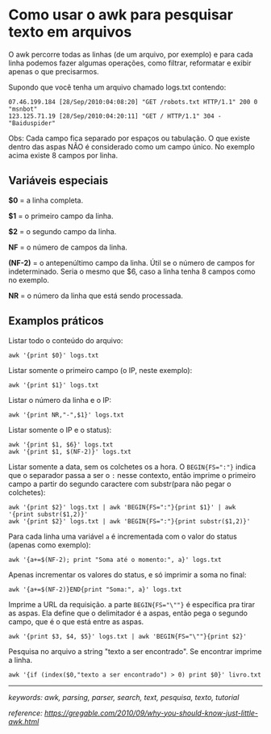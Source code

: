 # Como usar o awk para pesquisar texto em arquivos

O awk percorre todas as linhas (de um arquivo, por exemplo) e para cada linha podemos fazer algumas operações, como filtrar, reformatar e exibir apenas o que precisarmos.

Supondo que você tenha um arquivo chamado logs.txt contendo:
```
07.46.199.184 [28/Sep/2010:04:08:20] "GET /robots.txt HTTP/1.1" 200 0 "msnbot"
123.125.71.19 [28/Sep/2010:04:20:11] "GET / HTTP/1.1" 304 - "Baiduspider"
```

Obs: Cada campo fica separado por espaços ou tabulação. O que existe dentro das aspas NÃO é considerado como um campo único. No exemplo acima existe 8 campos por linha.


## Variáveis especiais

**$0** = a linha completa.

**$1** = o primeiro campo da linha.

**$2** = o segundo campo da linha.

**NF** = o número de campos da linha.

**(NF-2)** = o antepenúltimo campo da linha. Útil se o número de campos for indeterminado. Seria o mesmo que $6, caso a linha tenha 8 campos como no exemplo.

**NR** = o número da linha que está sendo processada.


## Examplos práticos

Listar todo o conteúdo do arquivo:

```
awk '{print $0}' logs.txt
```

Listar somente o primeiro campo (o IP, neste exemplo):

```
awk '{print $1}' logs.txt
```

Listar o número da linha e o IP:

```
awk '{print NR,"-",$1}' logs.txt
```

Listar somente o IP e o status):

```
awk '{print $1, $6}' logs.txt
awk '{print $1, $(NF-2)}' logs.txt
```

Listar somente a data, sem os colchetes os a hora.
O ```BEGIN{FS=":"}``` indica que o separador passa a ser o ```:``` nesse contexto, então imprime o primeiro campo a partir do segundo caractere com substr(para não pegar o colchetes):

```
awk '{print $2}' logs.txt | awk 'BEGIN{FS=":"}{print $1}' | awk '{print substr($1,2)}'
awk '{print $2}' logs.txt | awk 'BEGIN{FS=":"}{print substr($1,2)}'
```

Para cada linha uma variável ```a``` é incrementada com o valor do status (apenas como exemplo):

```
awk '{a+=$(NF-2); print "Soma até o momento:", a}' logs.txt
```
Apenas incrementar os valores do status, e só imprimir a soma no final:

```
awk '{a+=$(NF-2)}END{print "Soma:", a}' logs.txt
```

Imprime a URL da requisição. a parte ```BEGIN{FS="\""}``` é específica pra tirar as aspas. Ela define que o delimitador é a aspas, então pega o segundo campo, que é o que está entre as aspas.

```
awk '{print $3, $4, $5}' logs.txt | awk 'BEGIN{FS="\""}{print $2}'
```

Pesquisa no arquivo a string "texto a ser encontrado". Se encontrar imprime a linha.

```
awk '{if (index($0,"texto a ser encontrado") > 0) print $0}' livro.txt
```

---

*keywords: awk, parsing, parser, search, text, pesquisa, texto, tutorial*

*reference: https://gregable.com/2010/09/why-you-should-know-just-little-awk.html*
